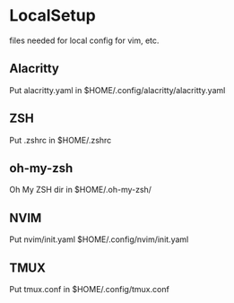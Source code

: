 # LocalSetup
files needed for local config for vim, etc.

## Alacritty ##
Put alacritty.yaml in $HOME/.config/alacritty/alacritty.yaml

## ZSH
Put .zshrc in $HOME/.zshrc

## oh-my-zsh
Oh My ZSH dir in $HOME/.oh-my-zsh/


## NVIM ##
Put nvim/init.yaml $HOME/.config/nvim/init.yaml


## TMUX ##
Put tmux.conf in $HOME/.config/tmux.conf
